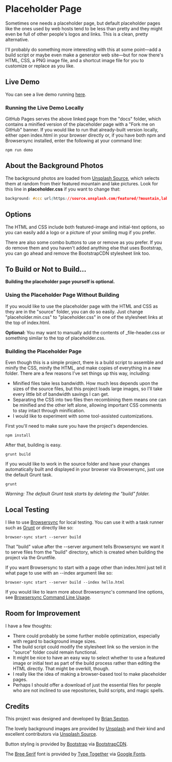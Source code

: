 # Placeholder Page

Sometimes one needs a placeholder page, but default placeholder pages like the ones used by web hosts tend to be less than pretty and they might even be full of other people's logos and links. This is a clean, pretty alternative.

I'll probably do something more interesting with this at some point—add a build script or maybe even make a generator web site—but for now there's HTML, CSS, a PNG image file, and a shortcut image file for you to customize or replace as you like.

## Live Demo

You can see a live demo running [here](https://bdsexton.github.io/placeholder-page/ "Placeholder Page").

### Running the Live Demo Locally

GitHub Pages serves the above linked page from the "docs" folder, which contains a minified version of the placeholder page with a "Fork me on GitHub" banner. If you would like to run that already-built version locally, either open index.html in your browser directly or, if you have both npm and Browsersync installed, enter the following at your command line:

```shell
npm run demo
```

## About the Background Photos

The background photos are loaded from [Unsplash Source](https://source.unsplash.com/ "Unsplash Source | A Simple API for Embedding Free Photos from Unsplash"), which selects them at random from their featured mountain and lake pictures. Look for this line in **placeholder.css** if you want to change that:

```css
background: #ccc url(https://source.unsplash.com/featured/?mountain,lake) center center/cover fixed;
```

## Options

The HTML and CSS include both featured-image and initial-text options, so you can easily add a logo or a picture of your smiling mug if you prefer.

There are also some combo buttons to use or remove as you prefer. If you do remove them and you haven't added anything else that uses Bootstrap, you can go ahead and remove the BootstrapCDN stylesheet link too.

## To Build or Not to Build…

**Building the placeholder page yourself is optional.**

### Using the Placeholder Page Without Building

If you would like to use the placeholder page with the HTML and CSS as they are in the "source" folder, you can do so easily. Just change "placeholder.min.css" to "placeholder.css" in one of the stylesheet links at the top of index.html.

**Optional:** You may want to manually add the contents of _file-header.css or something similar to the top of placeholder.css.

### Building the Placeholder Page

Even though this is a simple project, there is a build script to assemble and minify the CSS, minify the HTML, and make copies of everything in a new folder. There are a few reasons I've set things up this way, including:

* Minified files take less bandwidth. How much less depends upon the sizes of the source files, but this project loads large images, so I'll take every little bit of bandwidth savings I can get.
* Separating the CSS into two files then recombining them means one can be minified and the other left alone, allowing important CSS comments to stay intact through minification.
* I would like to experiment with some tool-assisted customizations.

First you'll need to make sure you have the project's dependencies.

```shell
npm install
```

After that, building is easy.

```shell
grunt build
```

If you would like to work in the source folder and have your changes automatically built and displayed in your browser via Browsersync, just use the default Grunt task.

```shell
grunt
```

*Warning: The default Grunt task starts by deleting the "build" folder.*

## Local Testing

I like to use [Browsersync](https://browsersync.io/ "Browsersync - Time-saving synchronised browser testing") for local testing. You can use it with a task runner such as [Grunt](https://gruntjs.com/ "Grunt: The JavaScript Task Runner") or directly like so:

```shell
browser-sync start --server build
```

That "build" value after the --server argument tells Browsersync we want it to serve files from the "build" directory, which is created when building the project via the Gruntfile.

If you want Browsersync to start with a page other than index.html just tell it what page to use with an --index argument like so:

```shell
browser-sync start --server build --index hello.html
```

If you would like to learn more about Browsersync's command line options, see [Browsersync Command Line Usage](https://browsersync.io/docs/command-line "Browsersync Command Line Usage").

## Room for Improvement

I have a few thoughts:

* There could probably be some further mobile optimization, especially with regard to background image sizes.
* The build script could modify the stylesheet link so the version in the "source" folder could remain functional.
* It might be nice to have an easy way to select whether to use a featured image or initial text as part of the build process rather than editing the HTML directly. That might be overkill, though.
* I really like the idea of making a browser-based tool to make placeholder pages.
* Perhaps I should offer a download of just the essential files for people who are not inclined to use repositories, build scripts, and magic spells.

## Credits

This project was designed and developed by [Brian Sexton](https://briansexton.com/).

The lovely background images are provided by [Unsplash](https://unsplash.com/ "Unsplash | Beautiful Free Photo Community") and their kind and excellent contributors via [Unsplash Source](https://source.unsplash.com/ "Unsplash Source | A Simple API for Embedding Free Photos from Unsplash").

Button styling is provided by [Bootstrap](https://getbootstrap.com/) via [BootstrapCDN](https://www.bootstrapcdn.com/ "Quick Start · BootstrapCDN by MaxCDN").

The [Bree Serif](https://fonts.google.com/specimen/Bree+Serif "Bree Serif - Google Fonts") font is provided by [Type Together](http://www.type-together.com/ "Type Together : High quality fonts and custom type design") via [Google Fonts](https://fonts.google.com/).